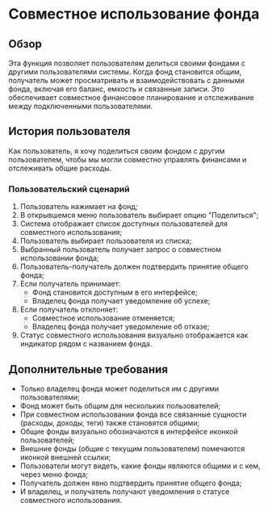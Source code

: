 # Совместное использование фонда

## Обзор

Эта функция позволяет пользователям делиться своими фондами с другими пользователями системы. Когда фонд становится общим, получатель может просматривать и взаимодействовать с данными фонда, включая его баланс, емкость и связанные записи. Это обеспечивает совместное финансовое планирование и отслеживание между подключенными пользователями.

## История пользователя

Как пользователь, я хочу поделиться своим фондом с другим пользователем, чтобы мы могли совместно управлять финансами и отслеживать общие расходы.

### Пользовательский сценарий

1. Пользователь нажимает на фонд;
2. В открывшемся меню пользователь выбирает опцию "Поделиться";
3. Система отображает список доступных пользователей для совместного использования;
4. Пользователь выбирает пользователя из списка;
5. Выбранный пользователь получает запрос о совместном использовании фонда;
6. Пользователь-получатель должен подтвердить принятие общего фонда;
7. Если получатель принимает:
   - Фонд становится доступным в его интерфейсе;
   - Владелец фонда получает уведомление об успехе;
8. Если получатель отклоняет:
   - Совместное использование отменяется;
   - Владелец фонда получает уведомление об отказе;
9. Статус совместного использования визуально отображается как индикатор рядом с названием фонда.

## Дополнительные требования

- Только владелец фонда может поделиться им с другими пользователями;
- Фонд может быть общим для нескольких пользователей;
- При совместном использовании фонда все связанные сущности (расходы, доходы, теги) также становятся общими;
- Общие фонды визуально обозначаются в интерфейсе иконкой пользователей;
- Внешние фонды (общие с текущим пользователем) помечаются иконкой внешней ссылки;
- Пользователи могут видеть, какие фонды являются общими и с кем, через меню фонда;
- Получатель должен явно подтвердить принятие общего фонда;
- И владелец, и получатель получают уведомления о статусе совместного использования.
